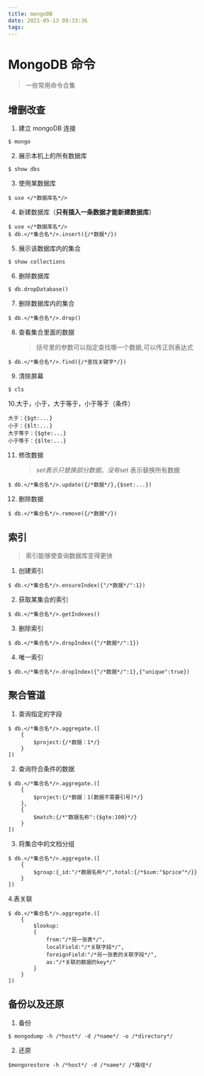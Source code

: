```yaml
---
title: mongoDB
date: 2021-05-13 09:33:36
tags:
---
```


# MongoDB 命令

> 一些常用命令合集

## 增删改查

1. 建立 mongoDB 连接

```
$ mongo
```

2. 展示本机上的所有数据库

```
$ show dbs
```

3. 使用某数据库

```
$ use </*数据库名*/>
```

4. 新建数据库（**只有插入一条数据才能新建数据库**）

```
$ use </*数据库名*/>
$ db.</*集合名*/>.insert({/*数据*/})
```

5. 展示该数据库内的集合

```
$ show collections
```

6. 删除数据库

```
$ db.dropDatabase()
```

7. 删除数据库内的集合

```
$ db.</*集合名*/>.drop()
```

8. 查看集合里面的数据
   > 括号里的参数可以指定查找哪一个数据,可以传正则表达式

```
$ db.</*集合名*/>.find({/*查找关键字*/})
```

9. 清除屏幕

```
$ cls
```

10.大于，小于，大于等于，小于等于（条件）

```
大于：{$gt:...}
小于：{$lt:...}
大于等于：{$gte:...}
小于等于：{$lte:...}
```

11. 修改数据
    > $set表示只替换部分数据，没有$set 表示替换所有数据

```
$ db.</*集合名*/>.update({/*数据*/},{$set:...})
```

12. 删除数据

```
$ db.</*集合名*/>.remove({/*数据*/})
```

## 索引

> 索引能够使查询数据库变得更快

1. 创建索引

```
$ db.</*集合名*/>.ensureIndex({"/*数据*/":1})
```

2. 获取某集合的索引

```
$ db.</*集合名*/>.getIndexes()
```

3. 删除索引

```
$ db.</*集合名*/>.dropIndex({"/*数据*/":1})
```

4. 唯一索引

```
$ db.</*集合名*/>.dropIndex({"/*数据*/":1},{"unique":true})
```

## 聚合管道

1. 查询指定的字段

```
$ db.</*集合名*/>.aggregate.([
    {
        $project:{/*数据：1*/}
    }
])
```

2. 查询符合条件的数据

```
$ db.</*集合名*/>.aggregate.([
    {
        $project:{/*数据：1(数据不需要引号)*/}
    },
    {
        $match:{/*"数据名称":{$gte:100}*/}
    }
])
```

3. 将集合中的文档分组

```
$ db.</*集合名*/>.aggregate.([
    {
        $group:{_id:"/*数据名称*/",total:{/*$sum:"$price"*/}}
    }
])
```

4.表关联

```
$ db.</*集合名*/>.aggregate.([
    {
        $lookup:
        {
            from:"/*另一张表*/",
            localField:"/*关联字段*/",
            foreignField:"/*另一张表的关联字段*/",
            as:"/*关联的数据的key*/"
        }
    }
])
```

## 备份以及还原

1. 备份

```
$ mongodump -h /*host*/ -d /*name*/ -o /*directory*/
```

2. 还原

```
$mongorestore -h /*host*/ -d /*name*/ /*路径*/
```

